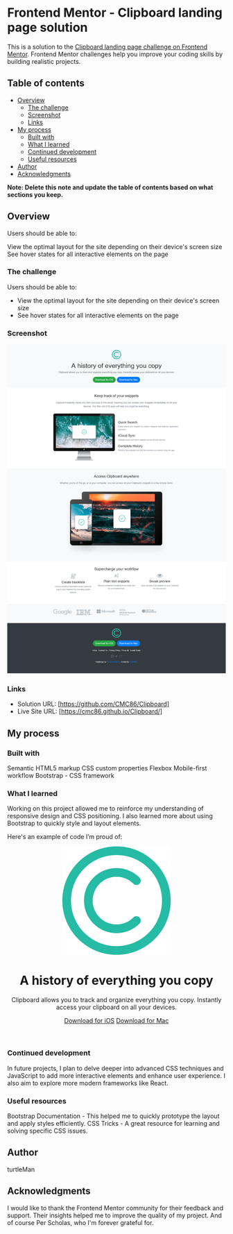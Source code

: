 # Frontend Mentor - Clipboard landing page solution

This is a solution to the [Clipboard landing page challenge on Frontend Mentor](https://www.frontendmentor.io/challenges/clipboard-landing-page-5cc9bccd6c4c91111378ecb9). Frontend Mentor challenges help you improve your coding skills by building realistic projects. 

## Table of contents

- [Overview](#overview)
  - [The challenge](#the-challenge)
  - [Screenshot](#screenshot)
  - [Links](#links)
- [My process](#my-process)
  - [Built with](#built-with)
  - [What I learned](#what-i-learned)
  - [Continued development](#continued-development)
  - [Useful resources](#useful-resources)
- [Author](#author)
- [Acknowledgments](#acknowledgments)

**Note: Delete this note and update the table of contents based on what sections you keep.**

## Overview
Users should be able to:

View the optimal layout for the site depending on their device's screen size
See hover states for all interactive elements on the page
### The challenge

Users should be able to:

- View the optimal layout for the site depending on their device's screen size
- See hover states for all interactive elements on the page

### Screenshot

![](images\screenshot.png)

### Links

- Solution URL: [https://github.com/CMC86/Clipboard]
- Live Site URL: [https://cmc86.github.io/Clipboard/]

## My process

### Built with

Semantic HTML5 markup
CSS custom properties
Flexbox
Mobile-first workflow
Bootstrap - CSS framework


### What I learned
Working on this project allowed me to reinforce my understanding of responsive design and CSS positioning. I also learned more about using Bootstrap to quickly style and layout elements.

Here's an example of code I’m proud of:

<header class="text-center py-5 bg-light">
  <img src="images/logo.svg" alt="Logo" class="logo mb-4">
  <h1 class="display-4">A history of everything you copy</h1>
  <p class="lead text-muted">Clipboard allows you to track and organize everything you copy. Instantly access your clipboard on all your devices.</p>
  <div class="mt-4">
    <a href="#" class="btn btn-success btn-lg mr-2">Download for iOS</a>
    <a href="#" class="btn btn-primary btn-lg">Download for Mac</a>
  </div>
</header>


### Continued development

In future projects, I plan to delve deeper into advanced CSS techniques and JavaScript to add more interactive elements and enhance user experience. I also aim to explore more modern frameworks like React.
### Useful resources

Bootstrap Documentation - This helped me to quickly prototype the layout and apply styles efficiently.
CSS Tricks - A great resource for learning and solving specific CSS issues.

## Author

turtleMan 

## Acknowledgments

I would like to thank the Frontend Mentor community for their feedback and support. Their insights helped me to improve the quality of my project. And of course Per Scholas, who I'm forever grateful for.

